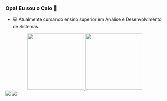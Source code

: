 ### Opa! Eu sou o Caio 👋

- 💻 Atualmente cursando ensino superior em Análise e Desenvolvimento de Sistemas.

<div align="center">
  <a href="https://github.com/ctncaio">
  <img height="180em" src="https://github-readme-stats.vercel.app/api?username=ctncaio&show_icons=true&theme=tokyonight&include_all_commits=true&count_private=true"/>
  <img height="180em" src="https://github-readme-stats.vercel.app/api/top-langs/?username=ctncaio&layout=compact&langs_count=7&theme=tokyonight"/>
</div>

  <div> 
  <a href="https://instagram.com/ctncaio" target="_blank"><img src="https://img.shields.io/badge/-Instagram-%23E4405F?style=for-the-badge&logo=instagram&logoColor=white" target="_blank"></a>
  <a href = "mailto:ctncaio.sb@gmail.com"><img src="https://img.shields.io/badge/-Gmail-%23333?style=for-the-badge&logo=gmail&logoColor=white" target="_blank"></a>
</div>

  
